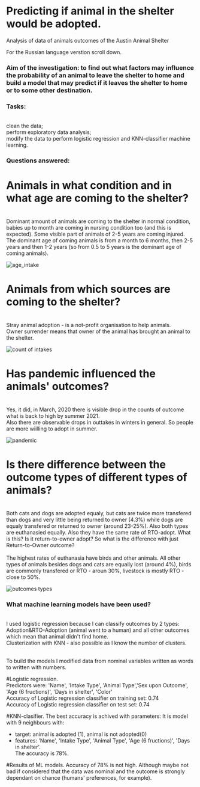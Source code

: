 # Predicting if animal in the shelter would be adopted.
Analysis of data of animals outcomes of the Austin Animal Shelter

For the Russian language verstion scroll down.

### Aim of the investigation: to find out what factors may influence the probability of an animal to leave the shelter to home and build a model that may predict if it leaves the shelter to home or to some other destination.

### Tasks: 
<br> clean the data;
<br> perform exploratory data analysis;
<br> modify the data to perform logistic regression and KNN-classifier machine learning.

### Questions answered: 
# Animals in what condition and in what age are coming to the shelter?
<br> Dominant amount of animals are coming to the shelter in normal condition, babies up to month are coming in nursing condition too (and this is expected). Some visible part of animals of 2-5 years are coming injured.
<br> The dominant age of coming animals is from a month to 6 months, then 2-5 years and then 1-2 years (so from 0.5 to 5 years is the dominant age of coming animals).

![age_intake](https://user-images.githubusercontent.com/84775580/190916237-ad109a36-45b4-4037-96cb-3b4492765779.png)

# Animals from which sources are coming to the shelter? 
<br> Stray animal adoption - is a not-profit organisation to help animals. 
<br> Owner surrender means that owner of the animal has brought an animal to the shelter.

![count of intakes](https://user-images.githubusercontent.com/84775580/190916259-30adc7d4-3bd0-431a-9205-e342277984aa.png)

# Has pandemic influenced the animals' outcomes? 
<br> Yes, it did, in March, 2020 there is visible drop in the counts of outcome what is back to high by summer 2021.
<br> Also there are observable drops in outtakes in winters in general. So people are more wiilling to adopt in summer.

![pandemic](https://user-images.githubusercontent.com/84775580/190916333-0859d5a8-08c3-41da-9471-c113bd6e5c42.png)

# Is there difference between the outcome types of different types of animals? 
<br> Both cats and dogs are adopted equaly, but cats are twice more transfered than dogs and very little being returned to owner (4.3%) while dogs are equaly transfered or returned to owner (around 23-25%). Also both types are euthanasied equally. Also they have the same rate of RTO-adopt. What is this? Is it return-to-owner adopt? So what is the difference with just Return-to-Owner outcome? 
<br><br> The highest rates of euthanasia have birds and other animals. All other types of animals besides dogs and cats are equally lost (around 4%), birds are commonly transfered or RTO - aroun 30%, livestock is mostly RTO - close to 50%.

![outcomes types](https://user-images.githubusercontent.com/84775580/190916407-0837863e-6f25-43ca-a314-2b0cf4070eab.png)

### What machine learning models have been used? 
<br>I used logistic regression because I can classify outcomes by 2 types: Adoption&RTO-Adoption (animal went to a human) and all other outcomes which mean that animal didn't find home. 
<br> Clusterization with KNN - also possible as I know the number of clusters.

<br> To build the models I modified data from nominal variables written as words to written with numbers. 

#Logistic regression.
<br> Predictors were: 'Name', 'Intake Type', 'Animal Type','Sex upon Outcome', 'Age (6 fructions)', 'Days in shelter', 'Color'
<br> Accuracy of Logistic regression classifier on training set: 0.74
<br> Accuracy of Logistic regression classifier on test set: 0.74

#KNN-clasifier.
The best accuracy is achived with parameters:
It is model with 9 neighbours with:
* target: animal is adopted (1), animal is not adopted(0)
* features: 'Name', 'Intake Type', 'Animal Type', 'Age (6 fructions)', 'Days in shelter'.
<br> The accuracy is 78%. 

#Results of ML models.
Accuracy of 78% is not high. Although maybe not bad if considered that the data was nominal and the outcome is strongly dependant on chance (humans' preferences, for example).
